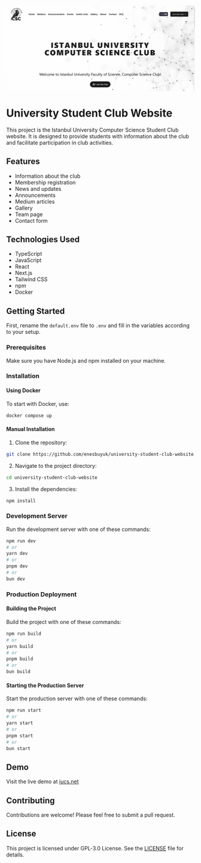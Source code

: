 ![img.png](img.png)



# University Student Club Website

This project is the Istanbul University Computer Science Student Club website. It is designed to provide students with information about the club and facilitate participation in club activities.

## Features

- Information about the club
- Membership registration
- News and updates
- Announcements
- Medium articles
- Gallery
- Team page
- Contact form

## Technologies Used

- TypeScript
- JavaScript
- React
- Next.js
- Tailwind CSS
- npm
- Docker

## Getting Started

First, rename the `default.env` file to `.env` and fill in the variables according to your setup.

### Prerequisites

Make sure you have Node.js and npm installed on your machine.

### Installation

#### Using Docker

To start with Docker, use:

```bash
docker compose up
```

#### Manual Installation

1. Clone the repository:
```bash
git clone https://github.com/enesbuyuk/university-student-club-website.git
```

2. Navigate to the project directory:
```bash
cd university-student-club-website
```

3. Install the dependencies:
```bash
npm install
```

### Development Server

Run the development server with one of these commands:

```bash
npm run dev
# or
yarn dev
# or
pnpm dev
# or
bun dev
```

### Production Deployment

#### Building the Project

Build the project with one of these commands:

```bash
npm run build
# or
yarn build
# or
pnpm build
# or
bun build
```

#### Starting the Production Server

Start the production server with one of these commands:

```bash
npm run start
# or
yarn start
# or
pnpm start
# or
bun start
```

## Demo

Visit the live demo at [iucs.net](https://iucs.net/)

## Contributing

Contributions are welcome! Please feel free to submit a pull request.

## License

This project is licensed under GPL-3.0 License. See the [LICENSE](https://github.com/enesbuyuk/university-student-club-website/?tab=GPL-3.0-1-ov-file) file for details.